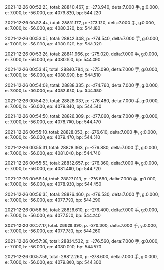 2021-12-26 00:52:23, total: 28840.467, p: -273.940, delta:7.000 手, g:0.000, e: 7.000, b: -56.000, ep: 4079.820, bp: 544.220

2021-12-26 00:52:44, total: 28851.177, p: -273.120, delta:7.000 手, g:0.000, e: 7.000, b: -56.000, ep: 4080.320, bp: 544.180

2021-12-26 00:53:05, total: 28842.348, p: -274.540, delta:7.000 手, g:0.000, e: 7.000, b: -56.000, ep: 4080.020, bp: 544.320

2021-12-26 00:53:26, total: 28841.966, p: -275.020, delta:7.000 手, g:0.000, e: 7.000, b: -56.000, ep: 4080.100, bp: 544.390

2021-12-26 00:53:47, total: 28840.784, p: -275.090, delta:7.000 手, g:0.000, e: 7.000, b: -56.000, ep: 4080.990, bp: 544.510

2021-12-26 00:54:08, total: 28838.335, p: -274.760, delta:7.000 手, g:0.000, e: 7.000, b: -56.000, ep: 4082.680, bp: 544.680

2021-12-26 00:54:29, total: 28828.037, p: -276.480, delta:7.000 手, g:0.000, e: 7.000, b: -56.000, ep: 4079.840, bp: 544.540

2021-12-26 00:54:50, total: 28826.309, p: -277.060, delta:7.000 手, g:0.000, e: 7.000, b: -56.000, ep: 4078.700, bp: 544.470

2021-12-26 00:55:10, total: 28828.053, p: -276.610, delta:7.000 手, g:0.000, e: 7.000, b: -56.000, ep: 4079.470, bp: 544.510

2021-12-26 00:55:31, total: 28828.363, p: -276.880, delta:7.000 手, g:0.000, e: 7.000, b: -56.000, ep: 4081.040, bp: 544.740

2021-12-26 00:55:53, total: 28832.657, p: -276.360, delta:7.000 手, g:0.000, e: 7.000, b: -56.000, ep: 4081.400, bp: 544.720

2021-12-26 00:56:14, total: 28827.013, p: -276.680, delta:7.000 手, g:0.000, e: 7.000, b: -56.000, ep: 4078.920, bp: 544.450

2021-12-26 00:56:35, total: 28826.460, p: -276.530, delta:7.000 手, g:0.000, e: 7.000, b: -56.000, ep: 4077.790, bp: 544.290

2021-12-26 00:56:56, total: 28826.610, p: -276.400, delta:7.000 手, g:0.000, e: 7.000, b: -56.000, ep: 4077.520, bp: 544.240

2021-12-26 00:57:17, total: 28828.890, p: -276.300, delta:7.000 手, g:0.000, e: 7.000, b: -56.000, ep: 4077.780, bp: 544.260

2021-12-26 00:57:38, total: 28824.532, p: -276.560, delta:7.000 手, g:0.000, e: 7.000, b: -56.000, ep: 4080.000, bp: 544.570

2021-12-26 00:57:59, total: 28812.260, p: -278.600, delta:7.000 手, g:0.000, e: 7.000, b: -56.000, ep: 4079.800, bp: 544.800